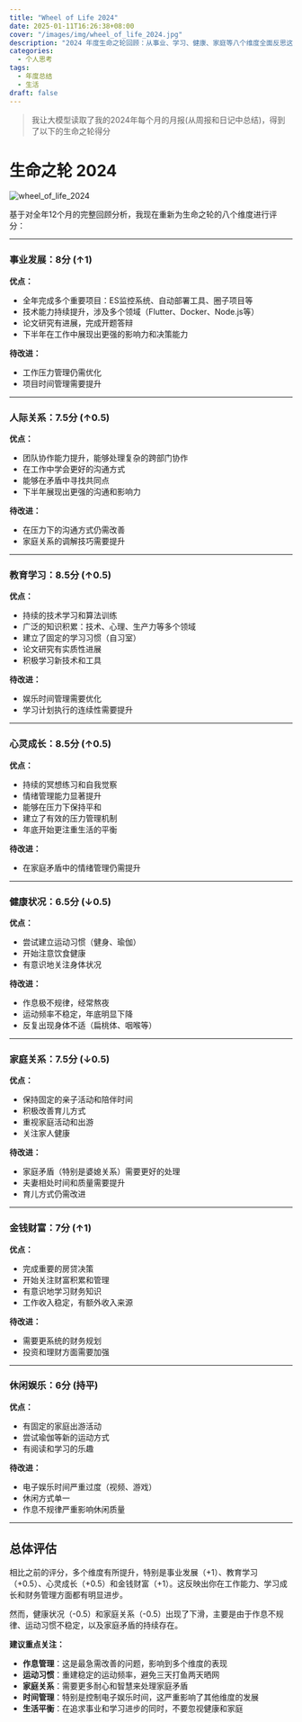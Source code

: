 ```yaml
---
title: "Wheel of Life 2024"
date: 2025-01-11T16:26:38+08:00
cover: "/images/img/wheel_of_life_2024.jpg"
description: "2024 年度生命之轮回顾：从事业、学习、健康、家庭等八个维度全面反思这一年的成长与不足。"
categories:
  - 个人思考
tags:
  - 年度总结
  - 生活
draft: false
---
```

> 我让大模型读取了我的2024年每个月的月报(从周报和日记中总结)，得到了以下的生命之轮得分

# 生命之轮 2024

![wheel_of_life_2024](/images/img/wheel_of_life_2024.jpg)

基于对全年12个月的完整回顾分析，我现在重新为生命之轮的八个维度进行评分：
<!--more-->
---

### 事业发展：8分 (↑1)

**优点：**
- 全年完成多个重要项目：ES监控系统、自动部署工具、圈子项目等
- 技术能力持续提升，涉及多个领域（Flutter、Docker、Node.js等）
- 论文研究有进展，完成开题答辩
- 下半年在工作中展现出更强的影响力和决策能力

**待改进：**
- 工作压力管理仍需优化
- 项目时间管理需要提升

---

### 人际关系：7.5分 (↑0.5)

**优点：**
- 团队协作能力提升，能够处理复杂的跨部门协作
- 在工作中学会更好的沟通方式
- 能够在矛盾中寻找共同点
- 下半年展现出更强的沟通和影响力

**待改进：**
- 在压力下的沟通方式仍需改善
- 家庭关系的调解技巧需要提升

---

### 教育学习：8.5分 (↑0.5)

**优点：**
- 持续的技术学习和算法训练
- 广泛的知识积累：技术、心理、生产力等多个领域
- 建立了固定的学习习惯（自习室）
- 论文研究有实质性进展
- 积极学习新技术和工具

**待改进：**
- 娱乐时间管理需要优化
- 学习计划执行的连续性需要提升

---

### 心灵成长：8.5分 (↑0.5)

**优点：**
- 持续的冥想练习和自我觉察
- 情绪管理能力显著提升
- 能够在压力下保持平和
- 建立了有效的压力管理机制
- 年底开始更注重生活的平衡

**待改进：**
- 在家庭矛盾中的情绪管理仍需提升

---

### 健康状况：6.5分 (↓0.5)

**优点：**
- 尝试建立运动习惯（健身、瑜伽）
- 开始注意饮食健康
- 有意识地关注身体状况

**待改进：**
- 作息极不规律，经常熬夜
- 运动频率不稳定，年底明显下降
- 反复出现身体不适（扁桃体、咽喉等）

---

### 家庭关系：7.5分 (↓0.5)

**优点：**
- 保持固定的亲子活动和陪伴时间
- 积极改善育儿方式
- 重视家庭活动和出游
- 关注家人健康

**待改进：**
- 家庭矛盾（特别是婆媳关系）需要更好的处理
- 夫妻相处时间和质量需要提升
- 育儿方式仍需改进

---

### 金钱财富：7分 (↑1)

**优点：**
- 完成重要的房贷决策
- 开始关注财富积累和管理
- 有意识地学习财务知识
- 工作收入稳定，有额外收入来源

**待改进：**
- 需要更系统的财务规划
- 投资和理财方面需要加强

---

### 休闲娱乐：6分 (持平)

**优点：**
- 有固定的家庭出游活动
- 尝试瑜伽等新的运动方式
- 有阅读和学习的乐趣

**待改进：**
- 电子娱乐时间严重过度（视频、游戏）
- 休闲方式单一
- 作息不规律严重影响休闲质量

---

## 总体评估

相比之前的评分，多个维度有所提升，特别是事业发展（+1）、教育学习（+0.5）、心灵成长（+0.5）和金钱财富（+1）。这反映出你在工作能力、学习成长和财务管理方面都有明显进步。

然而，健康状况（-0.5）和家庭关系（-0.5）出现了下滑，主要是由于作息不规律、运动习惯不稳定，以及家庭矛盾的持续存在。

**建议重点关注：**
- **作息管理**：这是最急需改善的问题，影响到多个维度的表现
- **运动习惯**：重建稳定的运动频率，避免三天打鱼两天晒网
- **家庭关系**：需要更多耐心和智慧来处理家庭矛盾
- **时间管理**：特别是控制电子娱乐时间，这严重影响了其他维度的发展
- **生活平衡**：在追求事业和学习进步的同时，不要忽视健康和家庭
